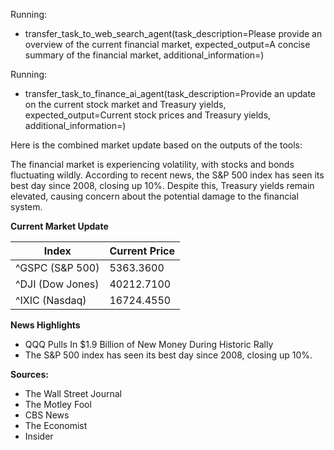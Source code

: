 
Running:
 - transfer_task_to_web_search_agent(task_description=Please provide an overview of the current financial market, expected_output=A concise summary of the financial market, additional_information=)


Running:
 - transfer_task_to_finance_ai_agent(task_description=Provide an update on the current stock market and Treasury yields, expected_output=Current stock prices and Treasury yields, additional_information=)

Here is the combined market update based on the outputs of the tools:

The financial market is experiencing volatility, with stocks and bonds fluctuating wildly. According to recent news, the S&P 500 index has seen its best day since 2008, closing up 10%. Despite this, Treasury yields remain elevated, causing concern about the potential damage to the financial system.

**Current Market Update**

| Index | Current Price |
| --- | --- |
| ^GSPC (S&P 500) | 5363.3600 |
| ^DJI (Dow Jones) | 40212.7100 |
| ^IXIC (Nasdaq) | 16724.4550 |

**News Highlights**

* QQQ Pulls In $1.9 Billion of New Money During Historic Rally
* The S&P 500 index has seen its best day since 2008, closing up 10%.

**Sources:**

* The Wall Street Journal
* The Motley Fool
* CBS News
* The Economist
* Insider